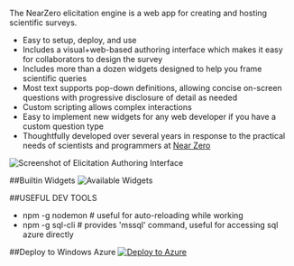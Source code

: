 The NearZero elicitation engine is a web app for creating and hosting scientific surveys.

- Easy to setup, deploy, and use
- Includes a visual+web-based authoring interface which makes it easy for collaborators to design the survey
- Includes more than a dozen widgets designed to help you frame scientific queries
- Most text supports pop-down definitions, allowing concise on-screen questions with progressive disclosure of detail as needed
- Custom scripting allows complex interactions
- Easy to implement new widgets for any web developer if you have a custom question type
- Thoughtfully developed over several years in response to the practical needs of scientists and programmers at [Near Zero](http://www.nearzero.org)

![Screenshot of Elicitation Authoring Interface](https://nearzero.github.io/elicitation-engine/images/screenshot.png)

##Builtin Widgets
![Available Widgets](https://nearzero.github.io/elicitation-engine/images/widgets.png)

##USEFUL DEV TOOLS
- npm -g nodemon   # useful for auto-reloading while working
- npm -g sql-cli   # provides 'mssql' command, useful for accessing sql azure directly

##Deploy to Windows Azure
[![Deploy to Azure](http://azuredeploy.net/deploybutton.png)](https://azuredeploy.net/)